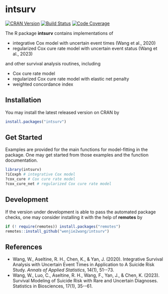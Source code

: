 # intsurv

[![CRAN Version][cran-version]][cran]
[![Build Status][gha-icon]][gha-url]
[![Code Coverage][codecov-main]][codecov]

The R package **intsurv** contains implementations of

- integrative Cox model with uncertain event times (Wang et al., 2020)
- regularized Cox cure rate model with uncertain event status (Wang et al., 2023)

and other survival analysis routines, including

- Cox cure rate model
- regularized Cox cure rate model with elastic net penalty
- weighted concordance index


## Installation

You may install the latest released version on CRAN by

```R
install.packages("intsurv")
```


## Get Started

Examples are provided for the main functions for model-fitting in the package.
One may get started from those examples and the function documentation.

```R
library(intsurv)
?iCoxph # integrative Cox model
?cox_cure # Cox cure rate model
?cox_cure_net # regularized Cox cure rate model
```


## Development

If the version under development is able to pass the automated package checks,
one may consider installing it with the help of **remotes** by

```R
if (! require(remotes)) install.packages("remotes")
remotes::install_github("wenjie2wang/intsurv")
```


## References

- Wang, W., Aseltine, R. H., Chen, K., & Yan, J. (2020). Integrative Survival
  Analysis with Uncertain Event Times in Application to A Suicide Risk
  Study. *Annals of Applied Statistics*, 14(1), 51--73.
- Wang, W., Luo, C., Aseltine, R. H., Wang, F., Yan, J., & Chen,
  K. (2023). Survival Modeling of Suicide Risk with Rare and Uncertain
  Diagnoses. Statistics in Biosciences, 17(1), 35--61.

[cran]: https://cran.r-project.org/package=intsurv
[cran-version]: https://www.r-pkg.org/badges/version/intsurv
[gha-icon]: https://github.com/wenjie2wang/intsurv/actions/workflows/R-CMD-check.yaml/badge.svg
[gha-url]: https://github.com/wenjie2wang/intsurv/actions/workflows/R-CMD-check.yaml
[codecov]: https://app.codecov.io/gh/wenjie2wang/intsurv
[codecov-main]: https://codecov.io/gh/wenjie2wang/intsurv/branch/main/graph/badge.svg
